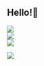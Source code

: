 ## Hello!👋
![](https://github-readme-stats.vercel.app/api?username=nishant1800&theme=radical&hide_border=false&include_all_commits=true&count_private=false)<br/>
![](https://nirzak-streak-stats.vercel.app/?user=nishant1800&theme=radical&hide_border=false)<br/>
![](https://github-readme-stats.vercel.app/api/top-langs/?username=nishant1800&theme=radical&hide_border=false&include_all_commits=true&count_private=false&layout=compact)

[![](https://visitcount.itsvg.in/api?id=nishant1800&icon=0&color=0)](https://visitcount.itsvg.in)
